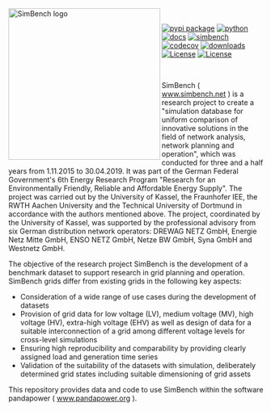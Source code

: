 
<img src=https://simbench.de/wp-content/uploads/2019/01/logo.png align="left" width="300" alt="SimBench logo" target=https://www.simbench.net>

<br>

[![pypi package](https://badge.fury.io/py/simbench.svg)](https://pypi.python.org/pypi/simbench) [![python](https://img.shields.io/pypi/pyversions/simbench.svg)](https://pypi.python.org/pypi/simbench) [![docs](https://readthedocs.org/projects/simbench/badge/?version=stable)](http://simbench.readthedocs.io/?badge=stable) [![simbench](https://github.com/e2nIEE/simbench/actions/workflows/github_test_action.yml/badge.svg)](https://github.com/e2nIEE/simbench/actions/) [![codecov](https://codecov.io/gh/e2nIEE/simbench/branch/master/graph/badge.svg)](https://codecov.io/github/e2nIEE/simbench?branch=master) [![downloads](https://pepy.tech/badge/simbench)](https://pepy.tech/project/simbench) [![License](https://img.shields.io/badge/License-ODbL-brightgreen.svg)](https://opendatacommons.org/licenses/odbl) [![License](https://img.shields.io/badge/License-BSD%203--Clause-blue.svg)](https://github.com/e2nIEE/simbench/blob/master/LICENSE)

<br>

SimBench ( www.simbench.net ) is a research project to create a "simulation database for uniform comparison of innovative solutions in the field of network analysis, network planning and operation", which was conducted for three and a half years from 1.11.2015 to 30.04.2019. It was part of the German Federal Government's 6th Energy Research Program "Research for an Environmentally Friendly, Reliable and Affordable Energy Supply". The project was carried out by the University of Kassel, the Fraunhofer IEE, the RWTH Aachen University and the Technical University of Dortmund in accordance with the authors mentioned above. The project, coordinated by the University of Kassel, was supported by the professional advisory from six German distribution network operators: DREWAG NETZ GmbH, Energie Netz Mitte GmbH, ENSO NETZ GmbH, Netze BW GmbH, Syna GmbH and Westnetz GmbH.

The objective of the research project SimBench is the development of a benchmark dataset to support research in grid planning and operation. SimBench grids differ from existing grids in the following key aspects:

* Consideration of a wide range of use cases during the development of datasets
* Provision of grid data for low voltage (LV), medium voltage (MV), high voltage (HV), extra-high voltage (EHV) as well as design of data for a suitable interconnection of a grid among different voltage levels for cross-level simulations
* Ensuring high reproducibility and comparability by providing clearly assigned load and generation time series
* Validation of the suitability of the datasets with simulation, deliberately determined grid states including suitable dimensioning of grid assets

This repository provides data and code to use SimBench within the software pandapower ( www.pandapower.org ).
